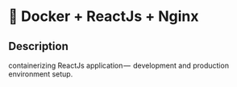 # 🐳 Docker + ReactJs + Nginx 

## Description

containerizing ReactJs application —  development and production environment setup.